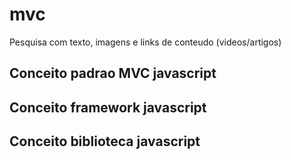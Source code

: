 # mvc
Pesquisa com texto, imagens e links de conteudo
(videos/artigos)

## Conceito padrao MVC javascript

## Conceito framework javascript

## Conceito biblioteca javascript
